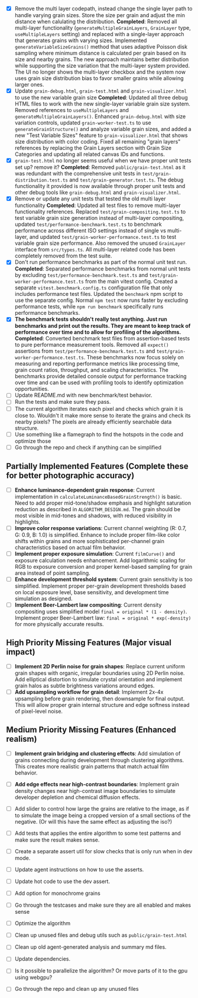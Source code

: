 - [x] Remove the multi layer codepath, instead change the single layer path to handle varying grain sizes. Store the size per grain and adjust the min distance when calulating the distribution. **Completed**: Removed all multi-layer functionality (`generateMultipleGrainLayers`, `GrainLayer` type, `useMultipleLayers` setting) and replaced with a single-layer approach that generates grains with varying sizes. Implemented `generateVariableSizeGrains()` method that uses adaptive Poisson disk sampling where minimum distance is calculated per grain based on its size and nearby grains. The new approach maintains better distribution while supporting the size variation that the multi-layer system provided. The UI no longer shows the multi-layer checkbox and the system now uses grain size distribution bias to favor smaller grains while allowing larger ones.
- [x] Update `grain-debug.html`, `grain-test.html` and `grain-visualizer.html` to use the new variable grain size **Completed**: Updated all three debug HTML files to work with the new single-layer variable grain size system. Removed references to `useMultipleLayers` and `generateMultipleGrainLayers()`. Enhanced `grain-debug.html` with size variation controls, updated `grain-worker-test.ts` to use `generateGrainStructure()` and analyze variable grain sizes, and added a new "Test Variable Sizes" feature to `grain-visualizer.html` that shows size distribution with color coding. Fixed all remaining "grain layers" references by replacing the Grain Layers section with Grain Size Categories and updating all related canvas IDs and functions.
- [x] `grain-test.html` no longer seems useful when we have proper unit tests set up? remove it? **Completed**: Removed `public/grain-test.html` as it was redundant with the comprehensive unit tests in `test/grain-distribution.test.ts` and `test/grain-generator.test.ts`. The debug functionality it provided is now available through proper unit tests and other debug tools like `grain-debug.html` and `grain-visualizer.html`.
- [x] Remove or update any unit tests that tested the old multi layer functionality **Completed**: Updated all test files to remove multi-layer functionality references. Replaced `test/grain-compositing.test.ts` to test variable grain size generation instead of multi-layer compositing, updated `test/performance-benchmark.test.ts` to benchmark performance across different ISO settings instead of single vs multi-layer, and updated `test/grain-worker-performance.test.ts` to test variable grain size performance. Also removed the unused `GrainLayer` interface from `src/types.ts`. All multi-layer related code has been completely removed from the test suite.
- [x] Don't run performance benchmarks as part of the normal unit test run. **Completed**: Separated performance benchmarks from normal unit tests by excluding `test/performance-benchmark.test.ts` and `test/grain-worker-performance.test.ts` from the main vitest config. Created a separate `vitest.benchmark.config.ts` configuration file that only includes performance test files. Updated the `benchmark` npm script to use the separate config. Normal `npm test` now runs faster by excluding performance tests, while `npm run benchmark` specifically runs performance benchmarks.
- [x] **The benchmark tests shouldn't really test anything. Just run benchmarks and print out the results. They are meant to keep track of performance over time and to allow for profiling of the algorithms.** **Completed**: Converted benchmark test files from assertion-based tests to pure performance measurement tools. Removed all `expect()` assertions from `test/performance-benchmark.test.ts` and `test/grain-worker-performance.test.ts`. These benchmarks now focus solely on measuring and reporting performance metrics like processing time, grain count ratios, throughput, and scaling characteristics. The benchmarks provide detailed console output for performance tracking over time and can be used with profiling tools to identify optimization opportunities.
- [ ] Update README.md with new benchmark/test behavior.
- [ ] Run the tests and make sure they pass.
- [ ] The current algorithm iterates each pixel and checks which grain it is close to. Wouldn't it make more sense to iterate the grains and check its nearby pixels? The pixels are already efficiently searchable data structure.
- [ ] Use something like a flamegraph to find the hotspots in the code and optimize those
- [ ] Go through the repo and check if anything can be simplified

## Partially Implemented Features (Complete these for better photographic accuracy)

- [ ] **Enhance luminance-dependent grain response**: Current implementation in `calculateLuminanceBasedGrainStrength()` is basic. Need to add proper mid-tone/shadow emphasis and highlight saturation reduction as described in `ALGORITHM_DESIGN.md`. The grain should be most visible in mid-tones and shadows, with reduced visibility in highlights.
- [ ] **Improve color response variations**: Current channel weighting (R: 0.7, G: 0.9, B: 1.0) is simplified. Enhance to include proper film-like color shifts within grains and more sophisticated per-channel grain characteristics based on actual film behavior.
- [ ] **Implement proper exposure simulation**: Current `filmCurve()` and exposure calculation needs enhancement. Add logarithmic scaling for RGB to exposure conversion and proper kernel-based sampling for grain area instead of point sampling.
- [ ] **Enhance development threshold system**: Current grain sensitivity is too simplified. Implement proper per-grain development thresholds based on local exposure level, base sensitivity, and development time simulation as designed.
- [ ] **Implement Beer-Lambert law compositing**: Current density compositing uses simplified model `final = original * (1 - density)`. Implement proper Beer-Lambert law: `final = original * exp(-density)` for more physically accurate results.

## High Priority Missing Features (Major visual impact)

- [ ] **Implement 2D Perlin noise for grain shapes**: Replace current uniform grain shapes with organic, irregular boundaries using 2D Perlin noise. Add elliptical distortion to simulate crystal orientation and implement grain halos as subtle brightness variations around edges.
- [ ] **Add upsampling workflow for grain detail**: Implement 2x-4x upsampling before grain rendering, then downsample for final output. This will allow proper grain internal structure and edge softness instead of pixel-level noise.

## Medium Priority Missing Features (Enhanced realism)

- [ ] **Implement grain bridging and clustering effects**: Add simulation of grains connecting during development through clustering algorithms. This creates more realistic grain patterns that match actual film behavior.
- [ ] **Add edge effects near high-contrast boundaries**: Implement grain density changes near high-contrast image boundaries to simulate developer depletion and chemical diffusion effects.

- [ ] Add slider to control how large the grains are relative to the image, as if to simulate the image being a cropped version of a small sections of the negative. (Or will this have the same effect as adjusting the iso?)
- [ ] Add tests that applies the entire algorithm to some test patterns and make sure the result makes sense.
- [ ] Create a separate assert util for slow checks that is only run when in dev mode.
- [ ] Update agent instructions on how to use the asserts.
- [ ] Update hot code to use the dev assert.
- [ ] Add option for monochrome grains
- [ ] Go through the testcases and make sure they are all enabled and makes sense
- [ ] Optimize the algorithm
- [ ] Clean up unused files and debug utils such as `public/grain-test.html`
- [ ] Clean up old agent-generated analysis and summary md files.
- [ ] Update dependencies.
- [ ] Is it possible to parallelize the algorithm? Or move parts of it to the gpu using webgpu?
- [ ] Go through the repo and clean up any unused files

